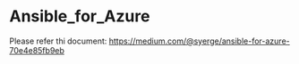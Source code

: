 # Ansible_for_Azure

Please refer thi document:
https://medium.com/@syerge/ansible-for-azure-70e4e85fb9eb

